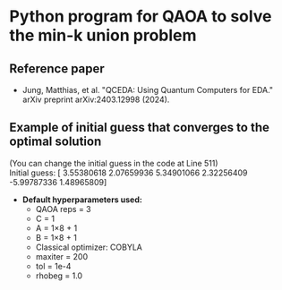# Python program for QAOA to solve the min-k union problem

## Reference paper

- Jung, Matthias, et al. "QCEDA: Using Quantum Computers for EDA." arXiv preprint arXiv:2403.12998 (2024).

## Example of initial guess that converges to the optimal solution

(You can change the initial guess in the code at Line 511)  
Initial guess: [ 3.55380618  2.07659936  5.34901066  2.32256409 -5.99787336  1.48965809]  

- **Default hyperparameters used:**  
  - QAOA reps = 3  
  - C = 1  
  - A = 1×8 + 1  
  - B = 1×8 + 1  
  - Classical optimizer: COBYLA  
  - maxiter = 200  
  - tol = 1e-4  
  - rhobeg = 1.0
  